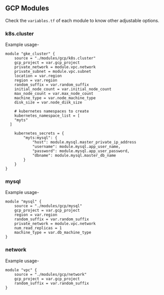## GCP Modules

Check the `variables.tf` of each module to know other adjustable options.

### k8s.cluster

Example usage-

```
module "gke_cluster" {
	source = "./modules/gcp/k8s.cluster"
	gcp_project = var.gcp_project
	private_network = module.vpc.network
	private_subnet = module.vpc.subnet
	location = var.region
	region = var.region
	random_suffix = var.random_suffix
	initial_node_count = var.initial_node_count
	max_node_count = var.max_node_count
	machine_type = var.node_machine_type
	disk_size = var.node_disk_size

	# kubernetes namespaces to create
	kubernetes_namespace_list = [
    "myts"
  ]

	kubernetes_secrets = {
		"myts:mysql": {
			"host": module.mysql.master_private_ip_address
			"username": module.mysql.app_user_name,
			"password": module.mysql.app_user_password,
			"dbname": module.mysql.master_db_name
		}
	}
}
```

### mysql

Example usage-

```
module "mysql" {
	source = "./modules/gcp/mysql"
	gcp_project = var.gcp_project
	region = var.region
	random_suffix = var.random_suffix
	private_network = module.vpc.network
	num_read_replicas = 1
	machine_type = var.db_machine_type
}
```

### network

Example usage-

```
module "vpc" {
	source = "./modules/gcp/network"
	gcp_project = var.gcp_project
	random_suffix = var.random_suffix
}
```